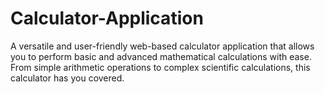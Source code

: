 # Calculator-Application
A versatile and user-friendly web-based calculator application that allows you to perform basic and advanced mathematical calculations with ease. From simple arithmetic operations to complex scientific calculations, this calculator has you covered.
